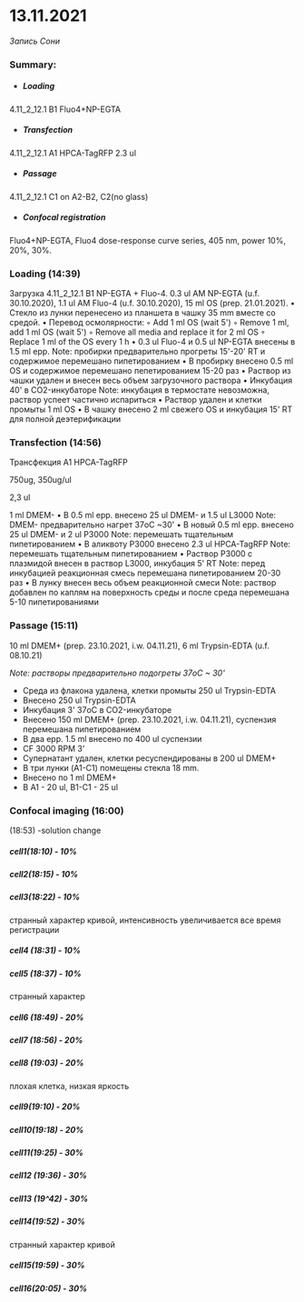 # 13.11.2021
*Запись Сони*

### Summary:

- ##### **Loading**

4.11_2_12.1 B1 Fluo4+NP-EGTA

- ##### Transfection

4.11_2_12.1 A1 HPCA-TagRFP 2.3 ul

- ##### Passage

4.11_2_12.1 C1 on A2-B2, C2(no glass)

- ##### Confocal registration

Fluo4+NP-EGTA, Fluo4 dose-response curve series, 405 nm, power 10%, 20%, 30%.

### Loading (14:39)

Загрузка 4.11_2_12.1 B1 NP-EGTA + Fluo-4.
0.3 ul AM NP-EGTA (u.f. 30.10.2020), 1.1 ul AM Fluo-4 (u.f. 30.10.2020), 15 ml OS (prep. 21.01.2021).
 • Стекло из лунки перенесено из планшета в чашку 35 mm вместе со средой.
 • Перевод осмолярности:
 ◦ Add 1 ml OS (wait 5')
 ◦ Remove 1 ml, add 1 ml OS (wait 5')
 ◦ Remove all media and replace it for 2 ml OS
 ◦ Replace 1 ml of the OS every 1 h
 • 0.3 ul Fluo-4 и 0.5 ul NP-EGTA внесены в 1.5 ml epp.
Note: пробирки предварительно прогреты 15'-20' RT и содержимое перемешано пипетированием
 • В пробирку внесено 0.5 ml OS и содержимое перемешано пепетированием 15-20 раз
 • Раствор из чашки удален и внесен весь объем загрузочного раствора
 • Инкубация 40' в CO2-инкубаторе
Note: инкубация в термостате невозможна, раствор успеет частично испариться
 • Раствор удален и клетки промыты 1 ml OS
 • В чашку внесено 2 ml свежего OS и инкубация 15' RT для полной деэтерификации

### Transfection (14:56)

Трансфекция A1 HPCA-TagRFP

750ug, 350ug/ul

2,3 ul

1 ml DMEM-
 • В 0.5 ml epp. внесено 25 ul DMEM- и 1.5 ul L3000
Note: DMEM- предварительно нагрет 37oC ~30'
 • В новый 0.5 ml epp. внесено 25 ul DMEM- и 2 ul P3000
Note: перемешать тщательным пипетированием
 • В аликвоту P3000 внесенo 2.3 ul HPCA-TagRFP
Note: перемешать тщательным пипетированием
 • Раствор P3000 c плазмидой внесен в раствор L3000, инкубация 5' RT
Note: перед инкубацией реакционная смесь перемешана пипетированием 20-30 раз
 • В лунку внесен весь объем реакционной смеси
Note: раствор добавлен по каплям на поверхность среды и после среда перемешана 5-10 пипетированиями

### Passage (15:11)

10 ml DMEM+ (prep. 23.10.2021, i.w. 04.11.21), 6 ml Trypsin-EDTA (u.f. 08.10.21)

*Note: растворы предварительно подогреты 37oC ~ 30'*

- Среда из флакона удалена, клетки промыты 250 ul Trypsin-EDTA
- Внесено 250 ul Trypsin-EDTA
- Инкубация 3' 37oC в CO2-инкубаторе
- Внесено 150 ml DMEM+ (prep. 23.10.2021, i.w. 04.11.21), суспензия перемешана пипетированием
- В два epp. 1.5 ml внесено по 400 ul суспензии
- CF 3000 RPM 3'
- Супернатант удален, клетки ресуспендированы в 200 ul DMEM+
- В три лунки (A1-C1) помещены стекла 18 mm.
- Внесено по 1 ml DMEM+
- В A1 - 20 ul, B1-C1 - 25 ul

### Confocal imaging (16:00)

(18:53) -solution change

##### cell1(18:10) - 10%

##### cell2(18:15) - 10%

##### cell3(18:22) - 10% 

странный характер кривой, интенсивность увеличивается все время регистрации

##### cell4 (18:31) - 10%

##### cell5 (18:37) - 10% 

странный характер 

##### cell6 (18:49) - 20%

##### cell7 (18:56) - 20%

##### cell8 (19:03) - 20%

 плохая клетка, низкая яркость

##### cell9(19:10) - 20%

##### cell10(19:18) - 20%

##### cell11(19:25) - 30%

##### cell12 (19:36) - 30%

##### cell13 (19^42) - 30%

##### cell14(19:52) - 30%

странный характер кривой 

##### cell15(19:59) - 30%

##### cell16(20:05) - 30%